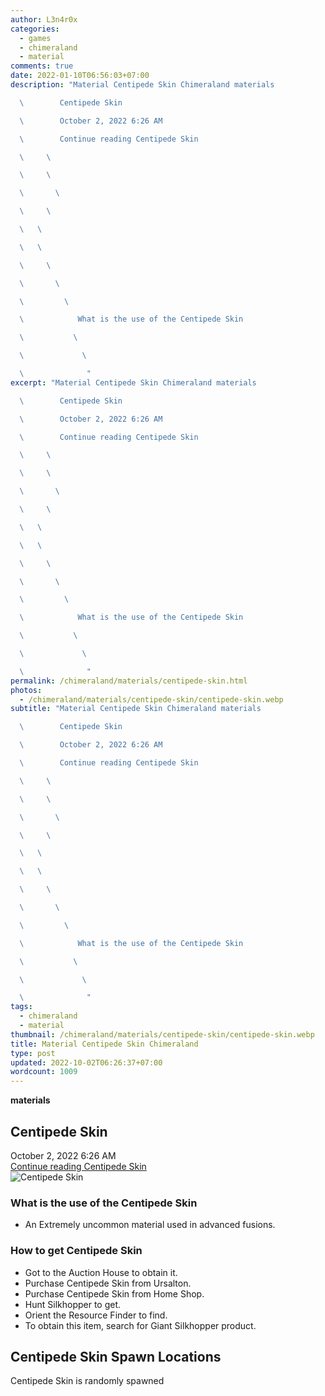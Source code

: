 ```yaml
---
author: L3n4r0x
categories:
  - games
  - chimeraland
  - material
comments: true
date: 2022-01-10T06:56:03+07:00
description: "Material Centipede Skin Chimeraland materials

  \        Centipede Skin

  \        October 2, 2022 6:26 AM

  \        Continue reading Centipede Skin

  \     \ 

  \     \ 

  \       \ 

  \     \ 

  \   \ 

  \   \ 

  \     \ 

  \       \ 

  \         \ 

  \            What is the use of the Centipede Skin

  \           \ 

  \             \ 

  \              "
excerpt: "Material Centipede Skin Chimeraland materials

  \        Centipede Skin

  \        October 2, 2022 6:26 AM

  \        Continue reading Centipede Skin

  \     \ 

  \     \ 

  \       \ 

  \     \ 

  \   \ 

  \   \ 

  \     \ 

  \       \ 

  \         \ 

  \            What is the use of the Centipede Skin

  \           \ 

  \             \ 

  \              "
permalink: /chimeraland/materials/centipede-skin.html
photos:
  - /chimeraland/materials/centipede-skin/centipede-skin.webp
subtitle: "Material Centipede Skin Chimeraland materials

  \        Centipede Skin

  \        October 2, 2022 6:26 AM

  \        Continue reading Centipede Skin

  \     \ 

  \     \ 

  \       \ 

  \     \ 

  \   \ 

  \   \ 

  \     \ 

  \       \ 

  \         \ 

  \            What is the use of the Centipede Skin

  \           \ 

  \             \ 

  \              "
tags:
  - chimeraland
  - material
thumbnail: /chimeraland/materials/centipede-skin/centipede-skin.webp
title: Material Centipede Skin Chimeraland
type: post
updated: 2022-10-02T06:26:37+07:00
wordcount: 1009
---
```


<link
  rel="stylesheet"
  href="https://rawcdn.githack.com/dimaslanjaka/Web-Manajemen/870a349/css/bootstrap-5-3-0-alpha3-wrapper.css"
/>
<section id="bootstrap-wrapper">
  <div data-bs-theme="dark">
    <div
      class="row g-0 border rounded overflow-hidden flex-md-row mb-4 shadow-sm position-relative bg-dark text-light"
    >
      <div class="col p-4 d-flex flex-column position-static">
        <strong class="d-inline-block mb-2 text-success">materials</strong>
        <h2 class="mb-0">Centipede Skin</h2>
        <div class="mb-1 text-muted">October 2, 2022 6:26 AM</div>
        <a
          href="/chimeraland/materials/centipede-skin.html"
          class="stretched-link d-none text-primary"
          >Continue reading Centipede Skin</a
        >
      </div>
      <div class="col-auto d-none d-md-block d-lg-block">
        <img
          src="https://www.webmanajemen.com/chimeraland/materials/centipede-skin/centipede-skin.webp"
          alt="Centipede Skin"
        />
      </div>
    </div>
    <div class="row">
      <div class="col-lg-6 col-12 mb-2">
        <div class="card">
          <div class="card-body">
            <h3 class="card-title">What is the use of the Centipede Skin</h3>
            <div class="card-text">
              <ul>
                <li>
                  An Extremely uncommon material used in advanced fusions.
                </li>
              </ul>
            </div>
          </div>
        </div>
      </div>
      <div class="col-lg-6 col-12 mb-2">
        <div class="card">
          <div class="card-body">
            <h3 class="card-title">How to get Centipede Skin</h3>
            <div class="card-text">
              <ul>
                <li>Got to the Auction House to obtain it.</li>
                <li>Purchase Centipede Skin from Ursalton.</li>
                <li>Purchase Centipede Skin from Home Shop.</li>
                <li>Hunt Silkhopper to get.</li>
                <li>Orient the Resource Finder to find.</li>
                <li>
                  To obtain this item, search for Giant Silkhopper product.
                </li>
              </ul>
            </div>
          </div>
        </div>
      </div>
      <div class="col-12 mb-2">
        <h2>Centipede Skin Spawn Locations</h2>
        <p>Centipede Skin is randomly spawned</p>
      </div>
    </div>
  </div>
</section>